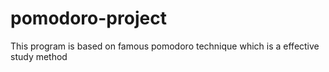 # pomodoro-project
This program is based on famous pomodoro technique which is a effective study method
